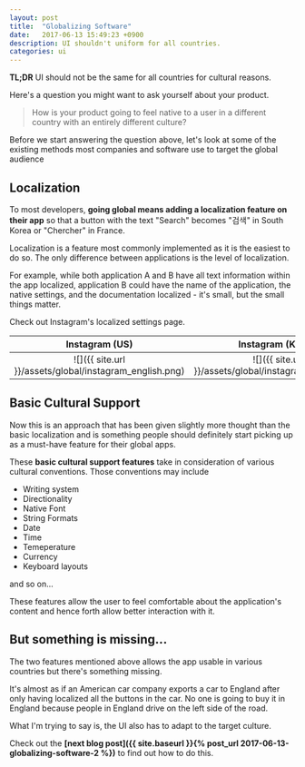 ```yaml
---
layout: post
title:  "Globalizing Software"
date:   2017-06-13 15:49:23 +0900
description: UI shouldn't uniform for all countries.
categories: ui
---
```


**TL;DR** UI should not be the same for all countries for cultural reasons.

Here's a question you might want to ask yourself about your product.
> How is your product going to feel native to a user in a different country with an entirely different culture?

Before we start answering the question above, let's look at some of the existing methods most companies and software use to target the global audience

## Localization
To most developers, **going global means adding a localization feature on their app** so that a button with the text "Search" becomes "검색" in South Korea or "Chercher" in France.

Localization is a feature most commonly implemented as it is the easiest to do so. The only difference between applications is the level of localization.

For example, while both application A and B have all text information within the app localized, application B could have the name of the application, the native settings, and the documentation localized - it's small, but the small things matter.

Check out Instagram's localized settings page.

Instagram (US)            |  Instagram (Korea)
:-------------------------:|:-------------------------:
![]({{ site.url }}/assets/global/instagram_english.png)  |  ![]({{ site.url }}/assets/global/instagram_korean.png)

## Basic Cultural Support
Now this is an approach that has been given slightly more thought than the basic localization and is something people should definitely start picking up as a must-have feature for their global apps.

These **basic cultural support features** take in consideration of various cultural conventions. Those conventions may include

* Writing system
* Directionality
* Native Font
* String Formats	
* Date
* Time
* Temeperature
* Currency
* Keyboard layouts

and so on...

These features allow the user to feel comfortable about the application's content and hence forth allow better interaction with it.


## But something is missing...
The two features mentioned above allows the app usable in various countries but there's something missing.

It's almost as if an American car company exports a car to England after only having localized all the buttons in the car. No one is going to buy it in England because people in England drive on the left side of the road.

What I'm trying to say is, the UI also has to adapt to the target culture.

Check out the **[next blog post]({{ site.baseurl }}{% post_url 2017-06-13-globalizing-software-2 %})** to find out how to do this.

